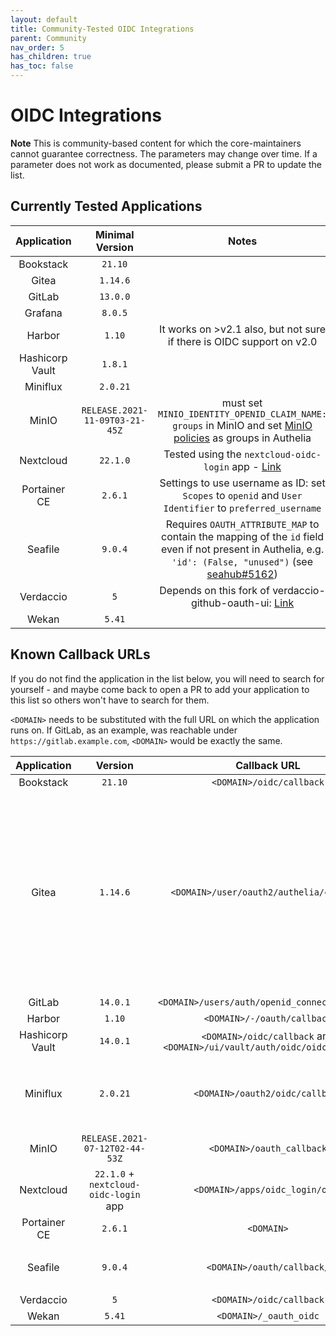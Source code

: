 ```yaml
---
layout: default
title: Community-Tested OIDC Integrations
parent: Community
nav_order: 5
has_children: true
has_toc: false
---
```


# OIDC Integrations

**Note** This is community-based content for which the core-maintainers cannot guarantee correctness. The parameters may change over time. If a parameter does not work as documented, please submit a PR to update the list.

## Currently Tested Applications

|   Application    |        Minimal Version         |                                                    Notes                                                      |
|:----------------:|:------------------------------:|:-------------------------------------------------------------------------------------------------------------:|
| Bookstack        | `21.10`                        |                                                                                                               |
| Gitea            | `1.14.6`                       |                                                                                                               |
| GitLab           | `13.0.0`                       |                                                                                                               |
| Grafana          | `8.0.5`                        |                                                                                                               |
| Harbor           | `1.10`                         | It works on >v2.1 also, but not sure if there is OIDC support on v2.0                                         |
| Hashicorp Vault  | `1.8.1`                        |                                                                                                               |
| Miniflux         | `2.0.21`                       |                                                                                                               |
| MinIO            | `RELEASE.2021-11-09T03-21-45Z` | must set `MINIO_IDENTITY_OPENID_CLAIM_NAME: groups` in MinIO and set [MinIO policies](https://docs.min.io/minio/baremetal/security/minio-identity-management/policy-based-access-control.html#minio-policy) as groups in Authelia |
| Nextcloud        | `22.1.0`                       | Tested using the `nextcloud-oidc-login` app - [Link](https://github.com/pulsejet/nextcloud-oidc-login)        |
| Portainer CE     | `2.6.1`                        | Settings to use username as ID: set `Scopes` to `openid` and `User Identifier` to `preferred_username`        |
| Seafile          | `9.0.4`                        | Requires `OAUTH_ATTRIBUTE_MAP` to contain the mapping of the `id` field even if not present in Authelia, e.g. `'id': (False, "unused")` (see [seahub#5162](https://github.com/haiwen/seahub/issues/5162)) |
| Verdaccio        | `5`                            | Depends on this fork of verdaccio-github-oauth-ui: [Link](https://github.com/OnekO/verdaccio-github-oauth-ui) |
| Wekan            | `5.41`                         |                                                                                                               |

## Known Callback URLs

If you do not find the application in the list below, you will need to search for yourself - and maybe come back to open a PR to add your application to this list so others won't have to search for them.

`<DOMAIN>` needs to be substituted with the full URL on which the application runs on. If GitLab, as an example, was reachable under `https://gitlab.example.com`, `<DOMAIN>` would be exactly the same.

|   Application   |                Version                |                               Callback URL                               |                                                                                                                                              Notes                                                                                                                                               |
|:---------------:|:-------------------------------------:|:------------------------------------------------------------------------:|:------------------------------------------------------------------------------------------------------------------------------------------------------------------------------------------------------------------------------------------------------------------------------------------------:|
| Bookstack       | `21.10`                               | `<DOMAIN>/oidc/callback`                                                 |                                                                                                                                                                                                                                                                                                  |
| Gitea           | `1.14.6`                              | `<DOMAIN>/user/oauth2/authelia/callback`                                 | `ROOT_URL` in `[server]` section of `app.ini` must be configured correctly. Typically it is `<DOMAIN>/`. The string `authelia` in the callback url is the `Authentication Name` of the configured Authentication Source in Gitea (Authentication Type: OAuth2, OAuth2 Provider: OpenID Connect). |
| GitLab          | `14.0.1`                              | `<DOMAIN>/users/auth/openid_connect/callback`                            |                                                                                                                                                                                                                                                                                                  |
| Harbor          | `1.10`                                | `<DOMAIN>/-/oauth/callback`                                              |                                                                                                                                                                                                                                                                                                  |
| Hashicorp Vault  | `14.0.1`                              | `<DOMAIN>/oidc/callback` and `<DOMAIN>/ui/vault/auth/oidc/oidc/callback` |                                                                                                                                                                                                                                                                                                  |
| Miniflux        | `2.0.21`                              | `<DOMAIN>/oauth2/oidc/callback`                                          | Set via Miniflux `OAUTH2_REDIRECT_URL` [configuration parameter](https://miniflux.app/docs/configuration.html#oauth2-redirect-url). Example value follows this format                                                                                                                                            |
| MinIO           | `RELEASE.2021-07-12T02-44-53Z`        | `<DOMAIN>/oauth_callback`                                                |                                                                                                                                                                                                                                                                                                  |
| Nextcloud       | `22.1.0` + `nextcloud-oidc-login` app | `<DOMAIN>/apps/oidc_login/oidc`                                          |                                                                                                                                                                                                                                                                                                  |
| Portainer CE    | `2.6.1`                               | `<DOMAIN>`                                                               |                                                                                                                                                                                                                                                                                                  |
| Seafile         | `9.0.4`                               | `<DOMAIN>/oauth/callback/`                                               | Must exactly match `OAUTH_REDIRECT_URL` value as set in `seahub_settings.py`                                                                                                                                                                                                                                          |
| Verdaccio       | `5`                                   | `<DOMAIN>/oidc/callback`                                                 |                                                                                                                                                                                                                                                                                                  |
| Wekan           | `5.41`                                | `<DOMAIN>/_oauth_oidc`                                                   |                                                                                                                                                                                                                                                                                                  |
